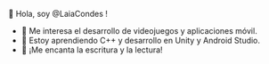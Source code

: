 👋 Hola, soy @LaiaCondes !
- 👀 Me interesa el desarrollo de videojuegos y aplicaciones móvil.
- 🌱 Estoy aprendiendo C++ y desarrollo en Unity y Android Studio.
- 💞️ ¡Me encanta la escritura y la lectura!
